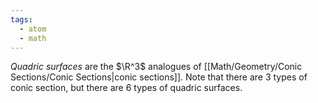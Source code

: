 ```yaml
---
tags:
  - atom
  - math
---
```

*Quadric surfaces* are the $\R^3$ analogues of [[Math/Geometry/Conic Sections/Conic Sections|conic sections]]. Note that there are 3 types of conic section, but there are 6 types of quadric surfaces.